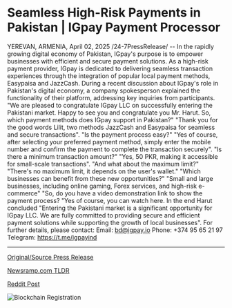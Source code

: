 # Seamless High-Risk Payments in Pakistan | IGpay Payment Processor

YEREVAN, ARMENIA, April 02, 2025 /24-7PressRelease/ -- In the rapidly growing digital economy of Pakistan, IGpay's purpose is to empower businesses with efficient and secure payment solutions. As a high-risk payment provider, IGpay is dedicated to delivering seamless transaction experiences through the integration of popular local payment methods, Easypaisa and JazzCash.  During a recent discussion about IGpay's role in Pakistan's digital economy, a company spokesperson explained the functionality of their platform, addressing key inquiries from participants.  "We are pleased to congratulate IGpay LLC on successfully entering the Pakistani market. Happy to see you and congratulate you Mr. Harut. So, which payment methods does IGpay support in Pakistan?"  "Thank you for the good words Lilit, two methods JazzCash and Easypaisa for seamless and secure transactions".  "Is the payment process easy?"  "Yes of course, after selecting your preferred payment method, simply enter the mobile number and confirm the payment to complete the transaction securely".  "Is there a minimum transaction amount?"  "Yes, 50 PKR, making it accessible for small-scale transactions".  "And what about the maximum limit?"  "There's no maximum limit, it depends on the user's wallet."   "Which businesses can benefit from these new opportunities?"  "Small and large businesses, including online gaming, Forex services, and high-risk e-commerce"   "So, do you have a video demonstration link to show the payment process?  "Yes of course, you can watch here.  In the end Harut concluded "Entering the Pakistani market is a significant opportunity for IGpay LLC. We are fully committed to providing secure and efficient payment solutions while supporting the growth of local businesses".  For further details, please contact:  Email: bd@igpay.io Phone: +374 95 65 21 97 Telegram: https://t.me/igpayind 

---

[Original/Source Press Release](https://www.24-7pressrelease.com/press-release/521331/seamless-high-risk-payments-in-pakistan-igpay-payment-processor)
                    

[Newsramp.com TLDR](https://newsramp.com/curated-news/igpay-enters-pakistani-market-to-provide-seamless-payment-solutions-with-easypaisa-and-jazzcash/c1d96107719db6a3b65c9e8ec0bd182b) 

 



[Reddit Post](https://www.reddit.com/r/Business_NewsRamp/comments/1jpqvtq/igpay_enters_pakistani_market_to_provide_seamless/) 



![Blockchain Registration](https://cdn.newsramp.app/24-7PressRelease/qrcode/254/2/smogAFzE.webp)